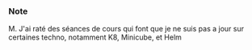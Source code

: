 ### Note
M. J'ai raté des séances de cours qui font que je ne suis pas a jour sur certaines techno, notamment K8, Minicube, et Helm
